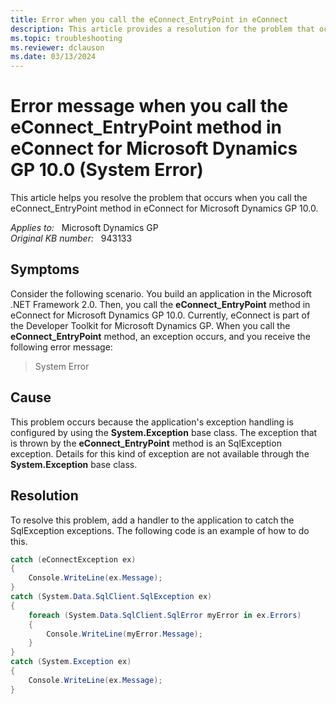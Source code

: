 ```yaml
---
title: Error when you call the eConnect_EntryPoint in eConnect
description: This article provides a resolution for the problem that occurs when you call the eConnect_EntryPoint method in eConnect for Microsoft Dynamics GP 10.0.
ms.topic: troubleshooting
ms.reviewer: dclauson
ms.date: 03/13/2024
---
```

# Error message when you call the eConnect_EntryPoint method in eConnect for Microsoft Dynamics GP 10.0 (System Error)

This article helps you resolve the problem that occurs when you call the eConnect_EntryPoint method in eConnect for Microsoft Dynamics GP 10.0.

_Applies to:_ &nbsp; Microsoft Dynamics GP  
_Original KB number:_ &nbsp; 943133

## Symptoms

Consider the following scenario. You build an application in the Microsoft .NET Framework 2.0. Then, you call the **eConnect_EntryPoint** method in eConnect for Microsoft Dynamics GP 10.0. Currently, eConnect is part of the Developer Toolkit for Microsoft Dynamics GP. When you call the **eConnect_EntryPoint** method, an exception occurs, and you receive the following error message:

> System Error

## Cause

This problem occurs because the application's exception handling is configured by using the **System.Exception** base class. The exception that is thrown by the **eConnect_EntryPoint** method is an SqlException exception. Details for this kind of exception are not available through the **System.Exception** base class.

## Resolution

To resolve this problem, add a handler to the application to catch the SqlException exceptions. The following code is an example of how to do this.

```csharp
catch (eConnectException ex)
{ 
    Console.WriteLine(ex.Message); 
}
catch (System.Data.SqlClient.SqlException ex) 
{ 
    foreach (System.Data.SqlClient.SqlError myError in ex.Errors) 
    { 
        Console.WriteLine(myError.Message); 
    } 
} 
catch (System.Exception ex) 
{ 
    Console.WriteLine(ex.Message);
}
```
